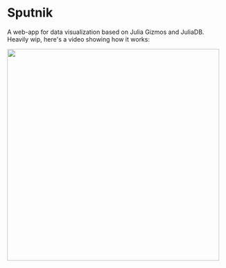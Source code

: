 # Sputnik

A web-app for data visualization based on Julia Gizmos and JuliaDB. Heavily wip, here's a video showing how it works:

[<img src="https://user-images.githubusercontent.com/6333339/37868363-d59c85fc-2f9c-11e8-97ee-e97d89b5ba10.png" width="489">](https://vimeo.com/261643164)
